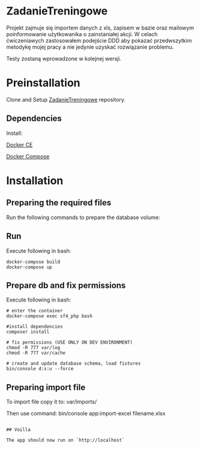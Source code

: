 # ZadanieTreningowe

Projekt zajmuje się importem danych z xls, zapisem w bazie oraz mailowym poinformowanie użytkowanika o zainstaniałej akcji.
W celach ćwiczeniawych zastosowałem podejście DDD aby pokazać przedwszytkim metodykę mojej pracy a nie jedynie uzyskać rozwiązanie problemu.

Testy zostaną wprowadzone w kolejnej wersji.

# Preinstallation

Clone and Setup [ZadanieTreningowe](https://github.com/kamildziemba/ZadanieTreningowe) repository.

## Dependencies

Install: 

[Docker CE](#Install-Docker-Ubuntu)

[Docker Compose](#Install-Docker-Compose)

# Installation

## Preparing the required files

Run the following commands to prepare the database volume:

## Run

Execute following in bash:

```shell
docker-compose build
docker-compose up
```

## Prepare db and fix permissions

Execute following in bash:

```shell
# enter the container
docker-compose exec sf4_php bash

#install dependencies
composer install

# fix permissions (USE ONLY ON DEV ENVIRONMENT)
chmod -R 777 var/log
chmod -R 777 var/cache

# create and update database schema, load fixtures
bin/console d:s:u --force
```

## Preparing import file

To import file copy it to:
var/imports/

Then use command:
bin/console app:import-excel filename.xlsx

```

## Voilla

The app should now run on `http://localhost`
